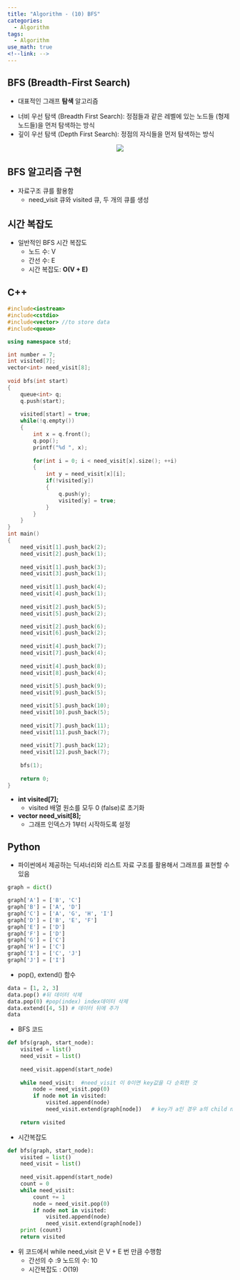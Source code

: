 ```yaml
---
title: "Algorithm - (10) BFS"
categories:
  - Algorithm
tags:
  - Algorithm
use_math: true
<!--link: -->
---
```


## BFS (Breadth-First Search)   
* 대표적인 그래프 **탐색** 알고리즘  
- 너비 우선 탐색 (Breadth First Search): 정점들과 같은 레벨에 있는 노드들 (형제 노드들)을 먼저 탐색하는 방식  
- 깊이 우선 탐색 (Depth First Search): 정점의 자식들을 먼저 탐색하는 방식  

<center>
	<a href="https://en.wikipedia.org/wiki/Breadth-first_search">
		<img src="https://upload.wikimedia.org/wikipedia/commons/thumb/3/33/Breadth-first-tree.svg/450px-Breadth-first-tree.svg.png"/>
	</a>
</center>

## BFS 알고리즘 구현
- 자료구조 큐를 활용함  
	- need_visit 큐와 visited 큐, 두 개의 큐를 생성  

## 시간 복잡도
- 일반적인 BFS 시간 복잡도  
	- 노드 수: V  
	- 간선 수: E  
	- 시간 복잡도: **O(V + E)**  

## C++ 
```cpp
#include<iostream>
#include<cstdio>
#include<vector> //to store data
#include<queue>

using namespace std;

int number = 7;
int visited[7]; 
vector<int> need_visit[8];
 
void bfs(int start)
{
	queue<int> q;
	q.push(start);
	
	visited[start] = true;
	while(!q.empty())
	{
		int x = q.front();
		q.pop();
		printf("%d ", x);
		
		for(int i = 0; i < need_visit[x].size(); ++i)
		{
			int y = need_visit[x][i];
			if(!visited[y])
			{
				q.push(y);
				visited[y] = true;
			}
		}
	}
}
int main()
{
	need_visit[1].push_back(2);
	need_visit[2].push_back(1);
	
	need_visit[1].push_back(3);
	need_visit[3].push_back(1);
	
	need_visit[1].push_back(4);
	need_visit[4].push_back(1);
	
	need_visit[2].push_back(5);
	need_visit[5].push_back(2);

	need_visit[2].push_back(6);
	need_visit[6].push_back(2);
	
	need_visit[4].push_back(7);
	need_visit[7].push_back(4);
	
	need_visit[4].push_back(8);
	need_visit[8].push_back(4);
	
	need_visit[5].push_back(9);
	need_visit[9].push_back(5);

	need_visit[5].push_back(10);
	need_visit[10].push_back(5);	
		
	need_visit[7].push_back(11);
	need_visit[11].push_back(7);
	
	need_visit[7].push_back(12);
	need_visit[12].push_back(7);
	
	bfs(1);
	
	return 0;
}
```
* **int visited[7];**   
	* visited 배열 원소를 모두 0 (false)로 초기화   
* **vector<int> need_visit[8];**   
	* 그래프 인덱스가 1부터 시작하도록 설정    

## Python
* 파이썬에서 제공하는 딕셔너리와 리스트 자료 구조를 활용해서 그래프를 표현할 수 있음 
```python
graph = dict()

graph['A'] = ['B', 'C']
graph['B'] = ['A', 'D']
graph['C'] = ['A', 'G', 'H', 'I']
graph['D'] = ['B', 'E', 'F']
graph['E'] = ['D']
graph['F'] = ['D']
graph['G'] = ['C']
graph['H'] = ['C']
graph['I'] = ['C', 'J']
graph['J'] = ['I']
```

* pop(), extend() 함수
```python
data = [1, 2, 3]
data.pop() #뒤 데이터 삭제
data.pop(0) #pop(index) index데이터 삭제
data.extend([4, 5]) # 데이터 뒤에 추가
data
```

* BFS 코드
```python
def bfs(graph, start_node):
    visited = list()
    need_visit = list()
    
    need_visit.append(start_node)
    
    while need_visit:  #need_visit 이 0이면 key값을 다 순회한 것
        node = need_visit.pop(0)
        if node not in visited:
            visited.append(node)
            need_visit.extend(graph[node])   # key가 a인 경우 a의 child nodes인 b,c가 추가
    
    return visited
```

* 시간복잡도
```python
def bfs(graph, start_node):
    visited = list()
    need_visit = list()
    
    need_visit.append(start_node)
    count = 0
    while need_visit:
        count += 1
        node = need_visit.pop(0)
        if node not in visited:
            visited.append(node)
            need_visit.extend(graph[node])
    print (count)
    return visited
```
- 위 코드에서 while need_visit 은 V + E 번 만큼 수행함  
	- 간선의 수 :9 노드의 수: 10  
	- 시간복잡도 : $O(19)$  
	